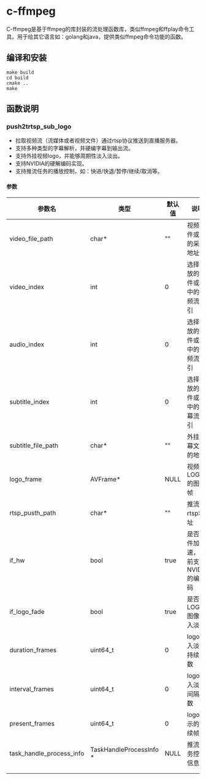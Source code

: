 # c-ffmpeg

C-ffmpeg是基于ffmpeg的库封装的流处理函数库，类似ffmpeg和ffplay命令工具。用于给其它语言如：golang和java，提供类似ffmpeg命令功能的函数。

## 编译和安装

```shell
make build
cd build
cmake ..
make
```



## 函数说明

### push2trtsp_sub_logo

 * 拉取视频流（流媒体或者视频文件）通过rtsp协议推送到直播服务器。
 * 支持多种类型的字幕解析，并硬编字幕到输出流。
 * 支持外挂视频logo，并能够周期性淡入淡出。
 * 支持NVIDIA的硬解编码实现。
 * 支持推流任务的播放控制，如：快进/快退/暂停/继续/取消等。

#### 参数

| **参数名**               | **类型** | **默认值** | **说明**                     |
| ------------------------ | -------- | ---------- | ---------------------------- |
| video_file_path          | char*    | ""         | 视频文件或流的采集地址       |
| video_index              | int      | 0 | 选择播放的文件或流中的视频流索引 |
| audio_index              | int | 0 | 选择播放的文件或流中的音频流索引 |
| subtitle_index           | int | 0 | 选择播放的文件或流中的字幕流索引 |
| subtitle_file_path       | char* | "" | 外挂字幕文件的地址 |
| logo_frame               | AVFrame* | NULL | 视频LOGO的图像帧 |
| rtsp_pusth_path          | char* | "" | 推流的rtsp地址 |
| if_hw             | bool | true | 是否硬件加速，目前支持NVIDIA的编解码 |
| if_logo_fade           | bool | true | 是否LOGO图像淡入淡出 |
| duration_frames          | uint64_t | 0 | logo淡入淡入持续帧数 |
| interval_frames          | uint64_t | 0 | logo淡入淡入间隔帧数 |
| present_frames           | uint64_t | 0 | logo显示的持续帧数 |
| task_handle_process_info | TaskHandleProcessInfo‎ * | NULL | 推流任务控制信息 |
|                          |          |            |                              |
|                          |          |            |                              |


